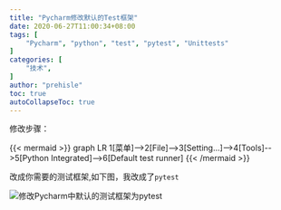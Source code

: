 ```yaml
---
title: "Pycharm修改默认的Test框架"
date: 2020-06-27T11:00:34+08:00
tags: [
    "Pycharm", "python", "test", "pytest", "Unittests"
]
categories: [
    "技术",
]
author: "prehisle"
toc: true
autoCollapseToc: true
---
```


修改步骤：

{{< mermaid >}}
graph LR
1[菜单]-->2[File]-->3[Setting...]-->4[Tools]-->5[Python Integrated]-->6[Default test runner]
{{< /mermaid >}}


改成你需要的测试框架,如下图，我改成了`pytest`

![修改Pycharm中默认的测试框架为pytest](https://note.youdao.com/yws/public/resource/40e7acccfd342428f39d3dc7cca9ce31/xmlnote/WEBRESOURCE9a33d773bff44b4e823abe51f602d2e9/102 "修改Pycharm中默认的测试框架为pytest")

